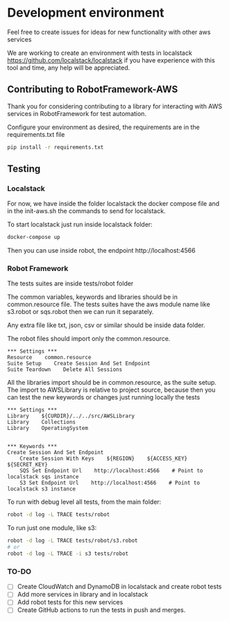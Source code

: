 # Development environment

Feel free to create issues for ideas for new functionality with other aws services

We are working to create an environment with tests in localstack https://github.com/localstack/localstack if you have 
experience with this tool and time, any help will be appreciated.

## Contributing to RobotFramework-AWS

Thank you for considering contributing to a library for interacting with AWS services in RobotFramework 
for test automation.

Configure your environment as desired, the requirements are in the requirements.txt file

```sh
pip install -r requirements.txt
```

## Testing

### Localstack

For now, we have inside the folder localstack the docker compose file and in the init-aws.sh the commands to send
for localstack.

To start localstack just run inside localstack folder:
```sh
docker-compose up
```
Then you can use inside robot, the endpoint http://localhost:4566

### Robot Framework

The tests suites are inside tests/robot folder

The common variables, keywords and libraries should be in common.resource file. The tests suites have the 
aws module name like s3.robot or sqs.robot then we can run it separately.

Any extra file like txt, json, csv or similar should be inside data folder.

The robot files should import only the common.resource.

```robotframework
*** Settings ***
Resource    common.resource
Suite Setup    Create Session And Set Endpoint
Suite Teardown    Delete All Sessions
```

All the libraries import should be in common.resource, as the suite setup. The import to AWSLibrary is relative to 
project source, because then you can test the new keywords or changes just running locally the tests

```robotframework
*** Settings ***
Library    ${CURDIR}/../../src/AWSLibrary
Library    Collections
Library    OperatingSystem


*** Keywords ***
Create Session And Set Endpoint
    Create Session With Keys    ${REGION}    ${ACCESS_KEY}    ${SECRET_KEY}
    SQS Set Endpoint Url    http://localhost:4566    # Point to localstack sqs instance
    S3 Set Endpoint Url    http://localhost:4566    # Point to localstack s3 instance
```

To run with debug level all tests, from the main folder:
```sh
robot -d log -L TRACE tests/robot
```

To run just one module, like s3:
```sh
robot -d log -L TRACE tests/robot/s3.robot
# or
robot -d log -L TRACE -i s3 tests/robot
```

### TO-DO

- [ ]  Create CloudWatch and DynamoDB in localstack and create robot tests
- [ ]  Add more services in library and in localstack
- [ ]  Add robot tests for this new services
- [ ]  Create GitHub actions to run the tests in push and merges.
